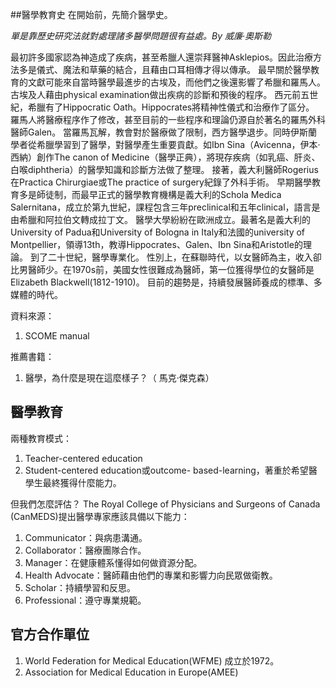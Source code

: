##醫學教育史
在開始前，先簡介醫學史。

_單是靠歷史研究法就對處理諸多醫學問題很有益處。By 威廉·奧斯勒_

最初許多國家認為神造成了疾病，甚至希臘人還崇拜醫神Asklepios。因此治療方法多是儀式、魔法和草藥的結合，且藉由口耳相傳才得以傳承。
最早關於醫學教育的文獻可能來自當時醫學最進步的古埃及，而他們之後還影響了希臘和羅馬人。古埃及人藉由physical examination做出疾病的診斷和預後的程序。
西元前五世紀，希臘有了Hippocratic Oath。Hippocrates將精神性儀式和治療作了區分。
羅馬人將醫療程序作了修改，甚至目前的一些程序和理論仍源自於著名的羅馬外科醫師Galen。
當羅馬瓦解，教會對於醫療做了限制，西方醫學退步。同時伊斯蘭學者從希臘學習到了醫學，對醫學產生重要貢獻。如Ibn Sina（Avicenna，伊本·西納）創作The canon of Medicine（醫學正典），將現存疾病（如乳癌、肝炎、白喉diphtheria）的醫學知識和診斷方法做了整理。
接著，義大利醫師Rogerius在Practica Chirurgiae或The practice of surgery紀錄了外科手術。
早期醫學教育多是師徒制，而最早正式的醫學教育機構是義大利的Schola Medica Salernitana，成立於第九世紀，課程包含三年preclinical和五年clinical，語言是由希臘和阿拉伯文轉成拉丁文。
醫學大學紛紛在歐洲成立。最著名是義大利的University of Padua和University of Bologna in Italy和法國的university of Montpellier，領導13th，教導Hippocrates、Galen、Ibn Sina和Aristotle的理論。
到了二十世紀，醫學專業化。
性別上，在蘇聯時代，以女醫師為主，收入卻比男醫師少。在1970s前，美國女性很難成為醫師，第一位獲得學位的女醫師是Elizabeth Blackwell(1812-1910)。
目前的趨勢是，持續發展醫師養成的標準、多媒體的時代。

資料來源：
1. SCOME manual

推薦書籍：
1. 醫學，為什麼是現在這麼樣子？（ 馬克‧傑克森）

## 醫學教育
兩種教育模式：
1. Teacher-centered education
2. Student-centered education或outcome- based-learning，著重於希望醫學生最終獲得什麼能力。

但我們怎麼評估？
The Royal College of Physicians and Surgeons of Canada (CanMEDS)提出醫學專家應該具備以下能力：
1. Communicator：與病患溝通。
2. Collaborator：醫療團隊合作。
3. Manager：在健康體系懂得如何做資源分配。
4. Health Advocate：醫師藉由他們的專業和影響力向民眾做衛教。
5. Scholar：持續學習和反思。
6. Professional：遵守專業規範。

## 官方合作單位
1. World Federation for Medical Education(WFME)
成立於1972。
2. Association for Medical Education in Europe(AMEE)















